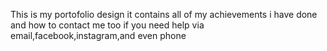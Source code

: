 This is my portofolio design it contains all of my achievements i have done and how to contact me too if you need help via email,facebook,instagram,and even phone
